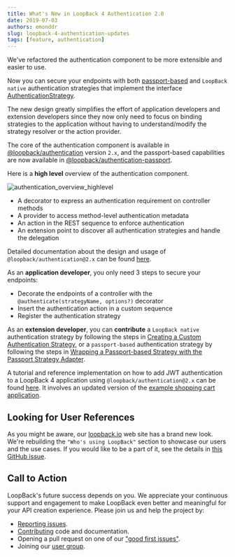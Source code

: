 ```yaml
---
title: What's New in LoopBack 4 Authentication 2.0
date: 2019-07-03
authors: emonddr
slug: loopback-4-authentication-updates
tags: [feature, authentication]
---
```


We've refactored the authentication component to be more extensible and easier to use.

Now you can secure your endpoints with both [passport-based](http://www.passportjs.org/)  and `LoopBack native` authentication strategies that implement the interface [AuthenticationStrategy](https://loopback.io/doc/en/lb4/apidocs.authentication.authenticationstrategy.html).

The new design greatly simplifies the effort of application developers and extension developers since they now only need to focus on binding strategies to the application without having to understand/modify the strategy resolver or the action provider.

<!--truncate-->

The core of the authentication component is available in [@loopback/authentication](https://www.npmjs.com/package/@loopback/authentication) version `2.x`, and the passport-based capabilities are now available in [@loopback/authentication-passport](https://www.npmjs.com/package/@loopback/authentication-passport).

Here is a **high level** overview of the authentication component.

![authentication_overview_highlevel](https://loopback.io/pages/en/lb4/imgs/authentication_overview_highlevel.png)

- A decorator to express an authentication requirement on controller methods
- A provider to access method-level authentication metadata
- An action in the REST sequence to enforce authentication
- An extension point to discover all authentication strategies and handle the delegation

Detailed documentation about the design and usage of `@loopback/authentication@2.x` can be found [here](https://loopback.io/doc/en/lb4/Loopback-component-authentication.html).

As an **application developer**, you only need 3 steps to secure your endpoints:

- Decorate the endpoints of a controller with the `@authenticate(strategyName, options?)` decorator
- Insert the authentication action in a custom sequence 
- Register the authentication strategy

As an **extension developer**, you can **contribute** a `LoopBack native` authentication strategy by following the steps in [Creating a Custom Authentication Strategy](https://loopback.io/doc/en/lb4/Loopback-component-authentication.html#creating-a-custom-authentication-strategy), or a `passport-based` authentication strategy by following the steps in [Wrapping a Passport-based Strategy with the Passport Strategy Adapter](https://www.npmjs.com/package/@loopback/authentication-passport).

A tutorial and reference implementation on how to add JWT authentication to a LoopBack 4 application using `@loopback/authentication@2.x` can be found [here](https://loopback.io/doc/en/lb4/Authentication-Tutorial.html). It involves an updated version of the [example shopping cart application](https://github.com/strongloop/loopback4-example-shopping).

## Looking for User References

As you might be aware, our [loopback.io](https://loopback.io/) web site has a brand new look. We're rebuilding the `"Who's using LoopBack"` section to showcase our users and the use cases. If you would like to be a part of it, see the details in [this GitHub issue](https://github.com/strongloop/loopback-next/issues/3047).

## Call to Action

LoopBack's future success depends on you. We appreciate your continuous support and engagement to make LoopBack even better and meaningful for your API creation experience. Please join us and help the project by:

- [Reporting issues](https://github.com/strongloop/loopback-next/issues).
- [Contributing](https://github.com/strongloop/loopback-next/blob/master/docs/CONTRIBUTING.md) code and documentation.
- Opening a pull request on one of our ["good first issues"](https://github.com/strongloop/loopback-next/labels/good%20first%20issue).
- Joining our [user group](https://github.com/strongloop/loopback-next/issues/110).
